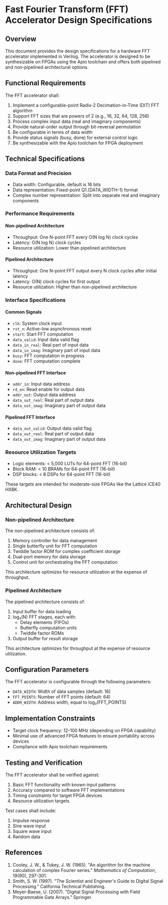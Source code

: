 # Fast Fourier Transform (FFT) Accelerator Design Specifications

## Overview

This document provides the design specifications for a hardware FFT accelerator implemented in Verilog. The accelerator is designed to be synthesizable on FPGAs using the Apio toolchain and offers both pipelined and non-pipelined architectural options.

## Functional Requirements

The FFT accelerator shall:

1. Implement a configurable-point Radix-2 Decimation-in-Time (DIT) FFT algorithm
2. Support FFT sizes that are powers of 2 (e.g., 16, 32, 64, 128, 256)
3. Process complex input data (real and imaginary components)
4. Provide natural-order output through bit-reversal permutation
5. Be configurable in terms of data width
6. Provide status signals (busy, done) for external control logic
7. Be synthesizable with the Apio toolchain for FPGA deployment

## Technical Specifications

### Data Format and Precision

- Data width: Configurable, default is 16 bits
- Data representation: Fixed-point Q1.(DATA_WIDTH-1) format
- Complex number representation: Split into separate real and imaginary components

### Performance Requirements

#### Non-pipelined Architecture
- Throughput: One N-point FFT every O(N log N) clock cycles
- Latency: O(N log N) clock cycles
- Resource utilization: Lower than pipelined architecture

#### Pipelined Architecture
- Throughput: One N-point FFT output every N clock cycles after initial latency
- Latency: O(N) clock cycles for first output
- Resource utilization: Higher than non-pipelined architecture

### Interface Specifications

#### Common Signals
- `clk`: System clock input
- `rst_n`: Active-low asynchronous reset
- `start`: Start FFT computation
- `data_valid`: Input data valid flag
- `data_in_real`: Real part of input data
- `data_in_imag`: Imaginary part of input data
- `busy`: FFT computation in progress
- `done`: FFT computation complete

#### Non-pipelined FFT Interface
- `addr_in`: Input data address
- `rd_en`: Read enable for output data
- `addr_out`: Output data address
- `data_out_real`: Real part of output data
- `data_out_imag`: Imaginary part of output data

#### Pipelined FFT Interface
- `data_out_valid`: Output data valid flag
- `data_out_real`: Real part of output data
- `data_out_imag`: Imaginary part of output data

### Resource Utilization Targets

- Logic elements: < 5,000 LUTs for 64-point FFT (16-bit)
- Block RAM: < 10 BRAMs for 64-point FFT (16-bit)
- DSP blocks: < 8 DSPs for 64-point FFT (16-bit)

These targets are intended for moderate-size FPGAs like the Lattice iCE40 HX8K.

## Architectural Design

### Non-pipelined Architecture

The non-pipelined architecture consists of:
1. Memory controller for data management
2. Single butterfly unit for FFT computation
3. Twiddle factor ROM for complex coefficient storage
4. Dual-port memory for data storage
5. Control unit for orchestrating the FFT computation

This architecture optimizes for resource utilization at the expense of throughput.

### Pipelined Architecture

The pipelined architecture consists of:
1. Input buffer for data loading
2. log₂(N) FFT stages, each with:
   - Delay elements (FIFOs)
   - Butterfly computation units
   - Twiddle factor ROMs
3. Output buffer for result storage

This architecture optimizes for throughput at the expense of resource utilization.

## Configuration Parameters

The FFT accelerator is configurable through the following parameters:

- `DATA_WIDTH`: Width of data samples (default: 16)
- `FFT_POINTS`: Number of FFT points (default: 64)
- `ADDR_WIDTH`: Address width, equal to log₂(FFT_POINTS)

## Implementation Constraints

- Target clock frequency: 12-100 MHz (depending on FPGA capability)
- Minimal use of advanced FPGA features to ensure portability across devices
- Compliance with Apio toolchain requirements

## Testing and Verification

The FFT accelerator shall be verified against:
1. Basic FFT functionality with known input patterns
2. Accuracy compared to software FFT implementations
3. Timing constraints for target FPGA devices
4. Resource utilization targets

Test cases shall include:
1. Impulse response
2. Sine wave input
3. Square wave input
4. Random data

## References

1. Cooley, J. W., & Tukey, J. W. (1965). "An algorithm for the machine calculation of complex Fourier series." *Mathematics of Computation*, 19(90), 297-301.
2. Smith, S. W. (1997). "The Scientist and Engineer's Guide to Digital Signal Processing." California Technical Publishing.
3. Meyer-Baese, U. (2007). "Digital Signal Processing with Field Programmable Gate Arrays." Springer.
